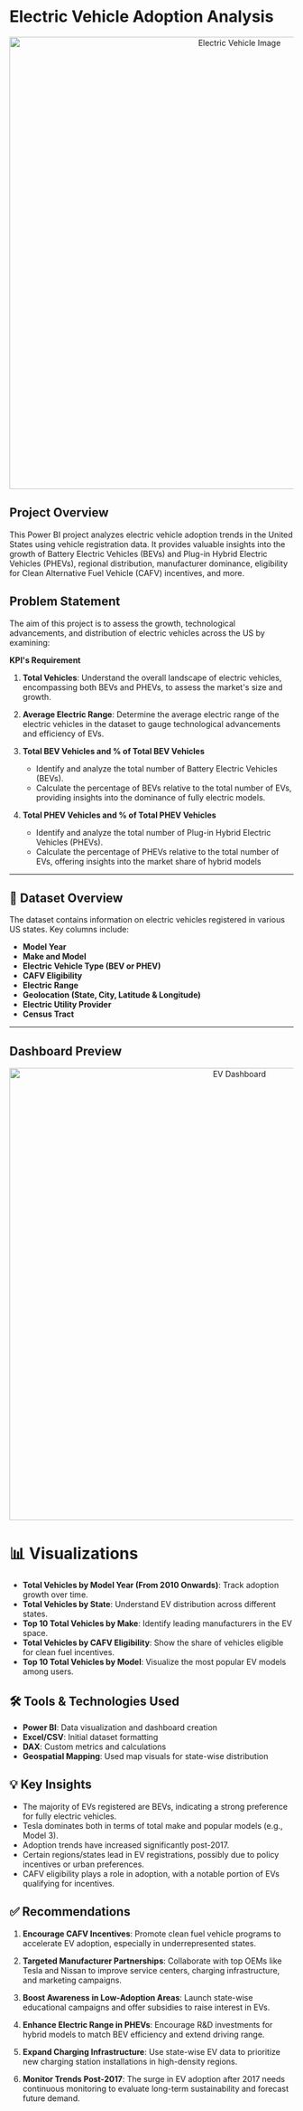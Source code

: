 #  Electric Vehicle Adoption Analysis 

<p align="center">
  <img src="https://github.com/user-attachments/assets/05de6992-ec64-4710-a5ae-c4da934558ea" alt="Electric Vehicle Image" width="800"/>
</p>

##  Project Overview
This Power BI project analyzes electric vehicle adoption trends in the United States using vehicle registration data. It provides valuable insights into the growth of Battery Electric Vehicles (BEVs) and Plug-in Hybrid Electric Vehicles (PHEVs), regional distribution, manufacturer dominance, eligibility for Clean Alternative Fuel Vehicle (CAFV) incentives, and more.

##  Problem Statement

The aim of this project is to assess the growth, technological advancements, and distribution of electric vehicles across the US by examining:

**KPI's Requirement**

1. **Total Vehicles**: Understand the overall landscape of electric vehicles, encompassing both BEVs and PHEVs, to assess the market's size and growth.
2. **Average Electric Range**: Determine the average electric range of the electric vehicles in the dataset to gauge technological advancements and efficiency of EVs.
3. **Total BEV Vehicles and % of Total BEV Vehicles**
   - Identify and analyze the total number of Battery Electric Vehicles (BEVs).
   - Calculate the percentage of BEVs relative to the total number of EVs, providing insights into the dominance of fully electric models.

4. **Total PHEV Vehicles and % of Total PHEV Vehicles**
   - Identify and analyze the total number of Plug-in Hybrid Electric Vehicles (PHEVs).
   - Calculate the percentage of PHEVs relative to the total number of EVs, offering insights into the market share of hybrid models

---

## 🧾 Dataset Overview

The dataset contains information on electric vehicles registered in various US states. Key columns include:

- **Model Year**
- **Make and Model**
- **Electric Vehicle Type (BEV or PHEV)**
- **CAFV Eligibility**
- **Electric Range**
- **Geolocation (State, City, Latitude & Longitude)**
- **Electric Utility Provider**
- **Census Tract**
---

##  Dashboard Preview

<p align="center">
  <img src="https://github.com/user-attachments/assets/c1f06cee-4665-4b47-9153-7758468e8122" alt="EV Dashboard" width="800"/>
</p>

# 📊 Visualizations

- **Total Vehicles by Model Year (From 2010 Onwards)**: Track adoption growth over time.
- **Total Vehicles by State**: Understand EV distribution across different states.
- **Top 10 Total Vehicles by Make**: Identify leading manufacturers in the EV space.
- **Total Vehicles by CAFV Eligibility**: Show the share of vehicles eligible for clean fuel incentives.
- **Top 10 Total Vehicles by Model**: Visualize the most popular EV models among users.
  
## 🛠 Tools & Technologies Used
- **Power BI**: Data visualization and dashboard creation
- **Excel/CSV**: Initial dataset formatting
- **DAX**: Custom metrics and calculations
- **Geospatial Mapping**: Used map visuals for state-wise distribution

## 💡 Key Insights

- The majority of EVs registered are BEVs, indicating a strong preference for fully electric vehicles.
- Tesla dominates both in terms of total make and popular models (e.g., Model 3).
- Adoption trends have increased significantly post-2017.
- Certain regions/states lead in EV registrations, possibly due to policy incentives or urban preferences.
- CAFV eligibility plays a role in adoption, with a notable portion of EVs qualifying for incentives.

## ✅ Recommendations

1. **Encourage CAFV Incentives**: Promote clean fuel vehicle programs to accelerate EV adoption, especially in underrepresented states.

2. **Targeted Manufacturer Partnerships**: Collaborate with top OEMs like Tesla and Nissan to improve service centers, charging infrastructure, and marketing campaigns.

3. **Boost Awareness in Low-Adoption Areas**: Launch state-wise educational campaigns and offer subsidies to raise interest in EVs.

4. **Enhance Electric Range in PHEVs**: Encourage R&D investments for hybrid models to match BEV efficiency and extend driving range.

5. **Expand Charging Infrastructure**: Use state-wise EV data to prioritize new charging station installations in high-density regions.

6. **Monitor Trends Post-2017**: The surge in EV adoption after 2017 needs continuous monitoring to evaluate long-term sustainability and forecast future demand.
